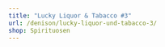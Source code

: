```yaml
---
title: "Lucky Liquor & Tabacco #3"
url: /denison/lucky-liquor-und-tabacco-3/
shop: Spirituosen
---
```

